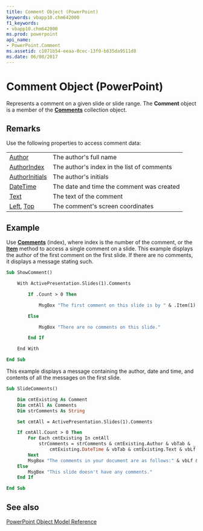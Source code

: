 ```yaml
---
title: Comment Object (PowerPoint)
keywords: vbapp10.chm642000
f1_keywords:
- vbapp10.chm642000
ms.prod: powerpoint
api_name:
- PowerPoint.Comment
ms.assetid: c1071b54-eeaa-0cec-13f0-b635da9511d8
ms.date: 06/08/2017
---
```



# Comment Object (PowerPoint)

Represents a comment on a given slide or slide range. The  **Comment** object is a member of the **[Comments](PowerPoint.Comments.md)** collection object.


## Remarks

Use the following properties to access comment data:


|||
|:-----|:-----|
|[Author](PowerPoint.Comment.Author.md)|The author's full name|
|[AuthorIndex](PowerPoint.Comment.AuthorIndex.md)|The author's index in the list of comments|
|[AuthorInitials](PowerPoint.Comment.AuthorInitials.md)|The author's initials|
|[DateTime](PowerPoint.Comment.DateTime.md)|The date and time the comment was created|
|[Text](PowerPoint.Comment.Text.md)|The text of the comment|
|[Left](PowerPoint.Comment.Left.md), [Top](PowerPoint.Comment.Top.md)|The comment's screen coordinates|

## Example

Use  **[Comments](PowerPoint.Slide.Comments.md)** (index), where index is the number of the comment, or the **[Item](PowerPoint.Comments.Item.md)** method to access a single comment on a slide. This example displays the author of the first comment on the first slide. If there are no comments, it displays a message stating such.


```vb
Sub ShowComment()

    With ActivePresentation.Slides(1).Comments

        If .Count > 0 Then

            MsgBox "The first comment on this slide is by " & .Item(1).Author

        Else

            MsgBox "There are no comments on this slide."

        End If

    End With

End Sub
```

This example displays a message containing the author, date and time, and contents of all the messages on the first slide.




```vb
Sub SlideComments()

    Dim cmtExisting As Comment
    Dim cmtAll As Comments
    Dim strComments As String

    Set cmtAll = ActivePresentation.Slides(1).Comments

    If cmtAll.Count > 0 Then
        For Each cmtExisting In cmtAll
            strComments = strComments & cmtExisting.Author & vbTab & _
                cmtExisting.DateTime & vbTab & cmtExisting.Text & vbLf
        Next
        MsgBox "The comments in your document are as follows:" & vbLf & strComments
    Else
        MsgBox "This slide doesn't have any comments."
    End If

End Sub
```


## See also


[PowerPoint Object Model Reference](overview/PowerPoint/object-model.md)

